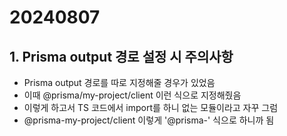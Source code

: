 # 20240807

## 1. Prisma output 경로 설정 시 주의사항

- Prisma output 경로를 따로 지정해줄 경우가 있었음
- 이때 @prisma/my-project/client 이런 식으로 지정해줬음
- 이렇게 하고서 TS 코드에서 import를 하니 없는 모듈이라고 자꾸 그럼
- @prisma-my-project/client 이렇게 '@prisma-' 식으로 하니까 됨
